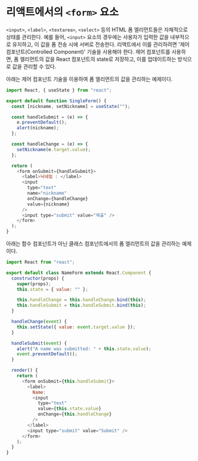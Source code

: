 # 리액트에서의 `<form>` 요소

`<input>`, `<label>`, `<textarea>`, `<select>` 등의 HTML 폼 엘리먼트들은 자체적으로 상태를 관리한다. 예를 들어, `<input>` 요소의 경우에는 사용자가 입력한 값을 내부적으로 유지하고, 이 값을 폼 전송 시에 서버로 전송한다. 리액트에서 이를 관리하려면 '제어 컴포넌트(Controlled Component)' 기술을 사용해야 한다. 제어 컴포넌트를 사용하면, 폼 엘리먼트의 값을 React 컴포넌트의 state로 저장하고, 이를 업데이트하는 방식으로 값을 관리할 수 있다.

아래는 제어 컴포넌트 기술을 이용하여 폼 엘리먼트의 값을 관리하는 예제이다.

```js
import React, { useState } from "react";

export default function SingleForm() {
  const [nickname, setNickname] = useState("");

  const handleSubmit = (e) => {
    e.preventDefault();
    alert(nickname);
  };

  const handleChange = (e) => {
    setNickname(e.target.value);
  };

  return (
    <form onSubmit={handleSubmit}>
      <label>닉네임 : </label>
      <input
        type="text"
        name="nickname"
        onChange={handleChange}
        value={nickname}
      />
      <input type="submit" value="제출" />
    </form>
  );
}
```

아래는 함수 컴포넌트가 아닌 클래스 컴포넌트에서의 폼 엘리먼트의 값을 관리하는 예제이다.

```js
import React from "react";

export default class NameForm extends React.Component {
  constructor(props) {
    super(props);
    this.state = { value: "" };

    this.handleChange = this.handleChange.bind(this);
    this.handleSubmit = this.handleSubmit.bind(this);
  }

  handleChange(event) {
    this.setState({ value: event.target.value });
  }

  handleSubmit(event) {
    alert("A name was submitted: " + this.state.value);
    event.preventDefault();
  }

  render() {
    return (
      <form onSubmit={this.handleSubmit}>
        <label>
          Name:
          <input
            type="text"
            value={this.state.value}
            onChange={this.handleChange}
          />
        </label>
        <input type="submit" value="Submit" />
      </form>
    );
  }
}
```
